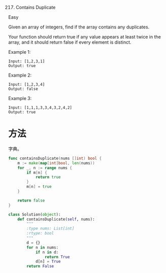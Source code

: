 217. Contains Duplicate

Easy

Given an array of integers, find if the array contains any duplicates.

Your function should return true if any value appears at least twice in the array, and it should return false if every element is distinct.

Example 1:

```
Input: [1,2,3,1]
Output: true
```

Example 2:

```
Input: [1,2,3,4]
Output: false
```

Example 3:

```
Input: [1,1,1,3,3,4,3,2,4,2]
Output: true
```


# 方法
字典。


```go
func containsDuplicate(nums []int) bool {
    m := make(map[int]bool, len(nums))
	for _, n := range nums {
		if m[n] {
			return true
		}
		m[n] = true
	}

	return false
}
```


```python
class Solution(object):
    def containsDuplicate(self, nums):
        """
        :type nums: List[int]
        :rtype: bool
        """
        d = {}
        for n in nums:
            if n in d:
                return True
            d[n] = True
        return False
```